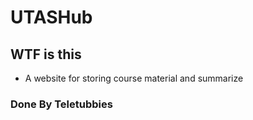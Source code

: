 # UTASHub

## WTF is this
- A website for storing course material and summarize


### Done By Teletubbies
